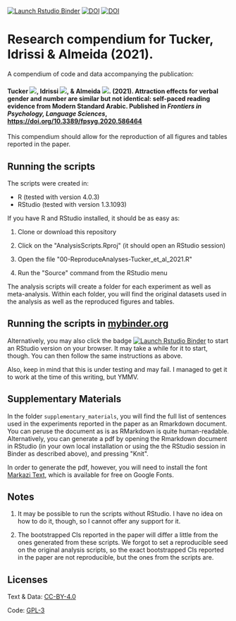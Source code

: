<!-- badges: start -->
[![Launch Rstudio Binder](http://mybinder.org/badge_logo.svg)](https://mybinder.org/v2/gh/diogo-almeida/TuckerIdrissiAlmeida2020/main?urlpath=rstudio)
[![DOI](https://img.shields.io/badge/figshare-code&data-b03056.svg?style=flat&labelColor=556470&logo=data%3Aimage%2Fpng%3Bbase64%2CiVBORw0KGgoAAAANSUhEUgAAAHEAAABxCAMAAADVoLziAAAAb1BMVEUAAABVZHFZxLxgbnpjyMBqd4Nuy8R1gYx4z8mAi5WD082KlZ6N19GVnqaX2tWgqK%2BjzT2p0Emqsbiv01W0u8G01mK62m6%2FxcrA3XrG4IbHTVrLWGTOY2%2FSb3nVeoPZhY7ckJjgm6LjpqzmsbfqvMH7gV4gAAAAAXRSTlMAQObYZgAABmxJREFUeNrtmml%2FqkwMxY%2FFpbgzVpFrizjw%2FT%2Fj0yQcnN76U5B6n83%2Fi7u2HJNJMkko%2FrM8efLkyZMn2%2FUneDxzkLUCoyqKCo9g%2BPIJTQwUi1%2BfHPHzTF8UCEmgWP1SHmDlS6C4DxRzU8wfqUgjtw9WfA0VsU82GVCWQGmKHj%2FFaDBYBEYukTXW4aDn9yGCH1DiwSBGPwbCpE6O6ZSJkcnf30XqAJzy%2FAQlkq%2BO%2BloogFBxh0%2FMnTizGCirniYKTrNxelGRxk3Ep0I%2Fv0YDJeUhMkwhnJoYjUxoNlAW6IH5KYIpDutk3AI%2BzwH%2FfigCVzS%2F9yI2QSoSfz5BFyiueh0jcWlTVK2gNmnvayc4jJrje3vDTzHWY5Qz3FCxBFA7fdI7DysrzuqnKEVDU041E%2BlPnKldP%2F%2F0yBhdYOC%2FBU9koGaoPOBLPcIoyAYed3jsbSlM8YiY6fhSp%2BNuk%2BFk9smnAWbRgufMG03%2FJqA9vA8axS8PqKMmpnk0bt4ovnRWPJliAWdepeJ6ndT1tILm%2B4JH92JOuNtGHKxIW%2FSn5q4xdho2InlCCsRq4phWicBU5WvlV7TG7HhHwHI6R61YllYZHNPGtKYIYRm%2BCweiXj2Kt2FnOBQx5kF%2FirwpKuKu8dnhOW1U85g3OJekbIc70JudKb7UUMQu06jytPtVFfd7S1QrEFv7S4KufPwSqDjVUDQLtNKMxMA5G7uNapligoyVqSUbu3DZL0lRGZn%2FVLEywyNAYyNJJJ7sF1PMsKOi2LpvNVGI5NFslCI9A1lvpTico0k0VJVsPgUbG5N2tq4NS8n8UnE4IIBPrDyISW35qKS1Inw9v6Taw5hbk4sxdkCp9eLQ5HAWPKq9oohKgoxYWeWA0BD2A156Aq3GJ6A4VuGjNrjBPhDMNUEiVRy%2BvOo5XuCg5n2Yop5GGYQEbpKdXW%2FBk7ZteitxrQ%2BGkH2XtNztGkVy5YZ1589ExSLP0YW1ZlLOjzuxInCt43tbWW1Xr9aXTzdBuyZyOxE7ySsFOxoh4v18Kjhw5Z0VhaIOnhQ3mMn9zC%2F0XRWTc%2Bqad1wKh%2BtIq%2BrYiFR1D9GCuV0SNJGKVryvYDd%2Bo6hF8qAX%2B8HfFBRJOncr%2FilaKY5t%2BouQRtri%2BlLiR6haDvsMWLu5gNkN52BZf1%2FEqZUD%2B0d7RQ6K7YKALe1AYG4qd9lYweMG0ztsZFM9berdRnQzlGLn%2B%2FV82lgbMkRqKeLSVueIqQkOvxgKtFDcNp7lqDuxZvrUcnTjoEJFeLSgUew6ngenuZNPn4jq7WsuE9%2FUpV2IuysStXOzuzI15EgksMlbR0UOLkv91e5WMfbaLFZZy8MQiDqvIMbjJSclckXRB%2B1WHeyzaIKWrKJB5ALnthssOJZQkQE7arvBcU2qvNZuGkupHk4vX46SeUcbvYLEmgyElnuxiOm55CPkF1aVb5%2FRST2rFTGfBo9qYeXAAOBcGuwvTHZ4%2BVu0X%2BUITdzAaK0YXU7ht68fejiEUvrfCsgrUrqr1X6TWz0As3jGuXUVxdJEhQVILB%2BNUtFkC6hJZRkirNBGckJbXfBX%2FeVNbLQiKxkvNsZyVkdz6ye8DsBlTwtcEGimrBbHqghBH88ao4p2R1h7RBuB1HVd5tJWzZkZXLzQGbmED2fkOIYqNjPykPdAR2bxqs7Plfh6FO4B6pqnpnACKLgHkARZogcORMe1XJ%2BtDYkYUw97%2Fcl%2FaxZ8Xtis5eHLurYLHPZwzKtvy9G7dlay9as415kisEnqIjivA9JZ5LC0cmd1z17OujFOWTqu2W6iTrulXoURJyruX8f37x7tD94Uw6mkaYkUKnLL0X33eOR%2BlYonNoH7HaxiM1Jn8YLHgB6K3CE3XkXly%2FMOmYRlxftgq73suENmb%2BsZORf25AyMgfB9pJ92ECRV9W2VVSsm7KQDRUvSn4MTJYtKoBhrSfr4wXee%2B9oorp8IFaVY89gZxv2gUjCnL3VdLL%2B4OBY9KvKr%2BjpTCN9zDmmevaWaNSXqgy%2B0s54mCqa9pT85KCqsiu%2BSjsoOPdhQkVxUJFlvr9LIbfM%2BgIrL8K2xz3Mf7kj6p8UeCA5wyZdg1qylfFdOn2wf8FMWwkLD1Llm9C4f%2BTMPdOjkz%2F2UBV%2FDp49VDL06YjeLR3qVkfO7IiPnITQ94epLKlbHY4VHM%2BEq48%2BROod%2FAE%2BePHny5C%2Fb05LcOfhPQAAAAABJRU5ErkJggg%3D%3D)](https://figshare.com/projects/Attraction_Effects_for_Verbal_Gender_and_Number_Are_Similar_but_Not_Identical_Self-Paced_Reading_Evidence_from_Modern_Standard_Arabic/18823)
[![DOI](https://img.shields.io/badge/DOI:-10.3389/fpsyg.2020.586464-d3464d.svg?style=flat&labelColor=606060&logo=data%3Aimage%2Fpng%3Bbase64%2CiVBORw0KGgoAAAANSUhEUgAAACQAAAAoCAYAAACWwljjAAAAAXNSR0IArs4c6QAACNxJREFUGBnFwXmMnVUZwOHfe8757neXmXtnptOFrtPqtEBpi0ArtFQKZZVVFlkkUcQloMQ%2FlPgHCsEEBKLGoIgSUMCEPYIEZLMssjSShm5IByjT0mE2Zulsd%2B72fee1U0psrkOxA%2BrzCB%2Fj0uee1JxzzM3UcMVhRwr%2FZcI%2BXLDmcW1wAQYYiSOGY49HqTGWKUGC6ek001MZLly4RPiUCB%2Fh%2FL8%2BplODBGM8YEUwjBFUPWWghHDHlpe4JhVw7Vd%2FJHwKDOM4Z83jOiURMsbzgdh7Kt5T8jERQmAdpY4tzGm5gyiO%2BbQ4qlz8%2BJ%2B0LhFStoZYwaAYr1hVRBURQYyhc%2FtG3tl8D5JuZsdgB58Wx17W3XKrbr38OjhvNYOTcgxPaSRfl2U4k6GYDKk4hwj0tm7kzc1%2FpCYzh1R5iO6RXj5K%2FyN3avx%2BG3FvG3H%2FNvx7z5A581c0XHiFMA5hL62PPaHrTjuFurqlxANvAwFaM4PyETMpzptOafYM3qhX7u9%2BipmuERVl2EdY4%2FjD3KOZWyoz0tGCDLbjR9vAV9CgARM2IMkcksyiUQmTSDLt6ruEcQhV7gfNHHcmfqSAAFIoI70FTOcAji7eWj2N7x97IJ8vVSiLEiF0AncO9fM5Moym63BBCrUBIoKooj5GfcRuURkd7SVz6hXUnXCOUMVRxQFmuIDszIMV1Bp0aobKzCwazSHMWabEZTwCCGM6geGGeRhNIHEZ9RESlRij7CHsYsAlwIWUNr7AeBxVAprRSowGFlTBK1IoYwsgo0oq52iMM0TCbgaIUQbiYYjSqHjAoGL4KBJkiDu3MB5DlfAL8%2FE9IyAgsSIKKoIaQROGsAD1sVIREGW3UJT38yGxCIJhn3wMLkTV03vnTUoVQ5VkcxOSdNhJtUhtEhKWMRopqp5gxNNQUYoIFsXYmIVdWV57vo7eEoTG45V98CACQZry1lepZqhiczXsfOdlKi%2FuIGrtQ2OPqU3hJmexU3MEyST1ZRgyHrWesDPH5Ofr2dhj2dAV4gyosm%2FqkSCNjvSw8%2BHfK3txVJmy8ihG3zgXXyhSemETpYH1RIACAiSZQd2yAxl1AeltOeTFekxCaQjh%2BdaAo2Yakk6JvCDiAcOHFEFxoKA2AUGW4htr2ZujyvwvnSXs8e6LL%2BpIezv59zoov9dD1L4T2dJHdmiQsDNL6ql6RusVCTyZkmFdn6GlJ2DpzBJF77BiAQFVBEXwOK1giLAx4Cpoz6vkn3lQMyecJ%2Bzi2Ic5K1cKVdY9fZem1z7BtJuzaBOIerRssA6I4G87QpZML5OkiI1jDBGCR4FYLDEJRk0NRZNmJKyl2xxC0FXgQ4798GDL7%2FS54iZmHTbK8jkp1voE0zCUBByQdfBSh%2BX0HmX%2BFOiPc5RcmmFTw05bS4%2FN0GVr2G5StLgUz5KAtOG3By%2FkQ8I%2BPN1yn7buXM%2F2wTXsLK3DADaxnAucpX%2FNJM644QDOParCwIjBWVAPpeEKi1fPYsaiOWyKAja6FK9LCMaBWEDYTRSKZcgl4dIThD0cVR7dfIe2Dr5Ge34tf269gJQ9lNpgHnWpRRiEQS3jK%2B0cvqCDBc1TKZYMzoICEnlSdQlunrsQwslgyiCAelAPPgYUBPAKUcRv5jdxOf%2Fi2OW%2B9b%2FUHUMb6C68wjNt3yVpl1AbzKMxXAwokRYpxwOoKhVxRN4wtaGbb60e5qbbsqxYFjGSN9hChfZDZ0NDFkrDIIAKu4mACCBgBCoRZDNcvnKRsBfzw6cP05c7f8xAaTv1icOYmT6fhrAZEUPJD1Lwg8RaBgwiFgFUwRrPqiVdqAdVQVTxyYCNzU0gAgiIBTEgBhBQPhArxJ6rmhqpZiaFi5mePpvaxEwgpuAHKfkRVCuAwWABQ7WKd8yb1sM3zxtla5slQ5mdzVNg8iQoRyAGVNlNACMQGAgdWIGE47qTjxCqGE9EMR6g4vN4PAaDwQCGcQm7qRrCRJETl%2FWyuQNsAH8%2FqAkCC1oB5yEMILAgApGHfBn6RqB9gNVTahmPU%2FUYLCD8RxRUQBS8dxzU1MUlyyfRETbAjKlQ9kAKCh7yQ%2BzmLKQCqE9zUS5Jc02aa08%2BQhiHi30ZEWEiIrVkU%2F2cdkwf57QdB2EtFPLg8lyYtRyy%2BLPMrUtz0dIDhT3uYd%2BcJwYM%2B8MqqAAqeG9YtmiA25vamJ1rpTHXRU5byDadzeSjzhb2kwPDfhEQYQ9PrEnqawa5qPZWrHZiBDQCG3yRiXDsB1XwHqIIVA1iAAXVGNUkZRahavHxBqwPmQjDx1CFOAYfgwgESajNxFiJqcQGYYwh0loUQShjAGeEiTCMQz3EMfgYjFGSKSWVAWOEoW7DP1oyROLIJouUvUEVrJQRlE%2FKsYf3oAoi4JwSBuwilAqG93uE7h3w3lZhS4vy6%2B0Zth6%2FgG8c00XT5D5Gikki73BWUeUTceodSokgMFgHqsJoXujeYeh8F7a9BetbwL8DxB6yAmnl%2BodS%2FOXN2fz09FpWHdyOSIVCOY01HmEXFSbCBakigcnR35enr0tobzW8s0VpaVHoEHBADjhAIQSMUgvEGWXDDsspP2%2FkmjMzfH1VB7MahhkuJPAKTpSJcNs35bjt2fUs53Be2VCEtysww0CNwGyFADCAAh6IYNgDFhobPb0luPaBFI%2B2NHHjGf2sPLCNMbFaJsLcdtndctXB3%2BaVBx%2BBMGLBqgxMiqFGIQA8EAExoHzAAAq9FUgECk0x6zscJ949i1ueW0p%2FHlJmlIkQ9ljzwlpd%2FbUbYVsHi44%2FmM19eYg8WOHfeGVMOmGZlg7JOEPPUJ6udZ3AVqCW15%2B7lkOO%2FYqwn4QqP7j6F%2Fqzn9xI49JjSCcCdgwWwQl4BYRcaJmcSmAE3uoegpY24H2Yt5QrLz6aVSsO59STVgkTJIzjsade0NNOugHIs2DVHN4eLtGUSRBHnne3DULndsDTfNyRXHLqclYcuYRjViwT%2Ftsuu%2FJ6hYOUz5yhMF9hmZ7w5e%2Fprbffq%2Fy%2FPPDwk7rirO%2FovQ89rvwP%2FBNSQ9dQqZxzTAAAAABJRU5ErkJggg%3D%3D)](https://www.frontiersin.org/articles/10.3389/fpsyg.2020.586464/full)
<!-- badges: end -->


# Research compendium for Tucker, Idrissi & Almeida (2021).

A compendium of code and data accompanying the publication:

#### Tucker [![](https://orcid.org/sites/default/files/images/orcid_16x16.png)](http://orcid.org/0000-0002-1514-4598), Idrissi [![](https://orcid.org/sites/default/files/images/orcid_16x16.png)](http://orcid.org/0000-0002-2226-6016), & Almeida [![](https://orcid.org/sites/default/files/images/orcid_16x16.png)](http://orcid.org/0000-0003-4674-8092). (2021). Attraction effects for verbal gender and number are similar but not identical: self-paced reading evidence from Modern Standard Arabic.  Published in *Frontiers in Psychology, Language Sciences*, <https://doi.org/10.3389/fpsyg.2020.586464>

This compendium should allow for the reproduction of all figures and tables reported in the paper.

## Running the scripts

The scripts were created in:

* R (tested with version 4.0.3)
* RStudio (tested with version 1.3.1093)

If you have R and RStudio installed, it should be as easy as:

1. Clone or download this repository

2. Click on the "AnalysisScripts.Rproj" (it should open an RStudio session)

2. Open the file "00-ReproduceAnalyses-Tucker_et_al_2021.R"

3. Run the "Source" command from the RStudio menu

The analysis scripts will create a folder for each experiment as well as meta-analysis. Within each folder, you will find the original datasets used in the analysis as well as the reproduced figures and tables.

## Running the scripts in [mybinder.org](https://mybinder.org)

Alternatively, you may also click the badge [![Launch Rstudio Binder](http://mybinder.org/badge_logo.svg)](https://mybinder.org/v2/gh/diogo-almeida/TuckerIdrissiAlmeida2021/main?urlpath=rstudio) to start an RStudio version on your browser. It may take a while for it to start, though. You can then follow the same instructions as above.

Also, keep in mind that this is under testing and may fail. I managed to get it to work at the time of this writing, but YMMV.

## Supplementary Materials

In the folder ```supplementary_materials```, you will find the full list of sentences used in the experiments reported in the paper as an Rmarkdown document. You can peruse the document as is as RMarkdown is quite human-readable. Alternatively, you can generate a pdf by opening the Rmarkdown document in RStudio (in your own local installation or using the the RStudio session in Binder as described above), and pressing "Knit".

In order to generate the pdf, however, you will need to install the font [Markazi Text](https://fonts.google.com/specimen/Markazi+Text?query=markazi), which is available for free on Google Fonts.

## Notes

1. It may be possible to run the scripts without RStudio. I have no idea on how to do it, though, so I cannot offer any support for it.

2. The bootstrapped CIs reported in the paper will differ a little from the ones generated from these scripts. We forgot to set a reproducible seed on the original analysis scripts, so the exact bootstrapped CIs reported in the paper are not reproducible, but the ones from the scripts are.

## Licenses

Text & Data: [CC-BY-4.0](http://creativecommons.org/licenses/by/4.0/)

Code: [GPL-3](https://www.gnu.org/licenses/gpl-3.0.en.html)


